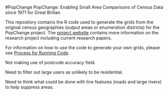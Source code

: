 #PopChange
PopChange: Enabling Small Area Comparisons of Census Data since 1971 for Great Britian

This repository contains the R code used to generate the grids from the original census geographies (output areas or enumeration districts) for the PopChange project. The [project website](https://www.liverpool.ac.uk/geography-and-planning/research/popchange/introduction/) contains more information on the research project including current research papers.

For information on how to use the code to generate your own grids, please see [Process for Running Code](process-for-running-code.md). 

Not making use of postcode accuracy field. 

Need to filter out large users as unlikely to be residential. 

Need to think what could be done with line features (roads and large rivers) to help suppress areas. 

